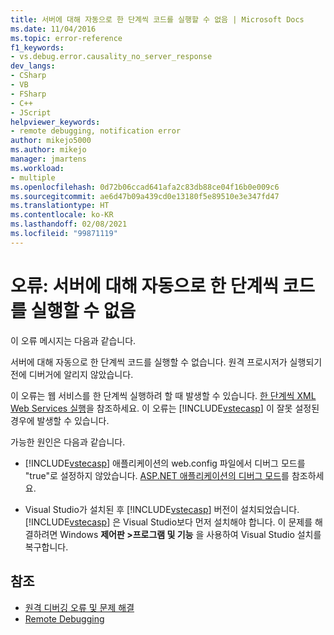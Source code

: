 ```yaml
---
title: 서버에 대해 자동으로 한 단계씩 코드를 실행할 수 없음 | Microsoft Docs
ms.date: 11/04/2016
ms.topic: error-reference
f1_keywords:
- vs.debug.error.causality_no_server_response
dev_langs:
- CSharp
- VB
- FSharp
- C++
- JScript
helpviewer_keywords:
- remote debugging, notification error
author: mikejo5000
ms.author: mikejo
manager: jmartens
ms.workload:
- multiple
ms.openlocfilehash: 0d72b06ccad641afa2c83db88ce04f16b0e009c6
ms.sourcegitcommit: ae6d47b09a439cd0e13180f5e89510e3e347fd47
ms.translationtype: HT
ms.contentlocale: ko-KR
ms.lasthandoff: 02/08/2021
ms.locfileid: "99871119"
---
```

# <a name="error-unable-to-automatically-step-into-the-server"></a>오류: 서버에 대해 자동으로 한 단계씩 코드를 실행할 수 없음
이 오류 메시지는 다음과 같습니다.

 서버에 대해 자동으로 한 단계씩 코드를 실행할 수 없습니다. 원격 프로시저가 실행되기 전에 디버거에 알리지 않았습니다.

 이 오류는 웹 서비스를 한 단계씩 실행하려 할 때 발생할 수 있습니다. [한 단계씩 XML Web Services 실행](/previous-versions/zc57803s(v=vs.100))을 참조하세요. 이 오류는 [!INCLUDE[vstecasp](../code-quality/includes/vstecasp_md.md)] 이 잘못 설정된 경우에 발생할 수 있습니다.

 가능한 원인은 다음과 같습니다.

- [!INCLUDE[vstecasp](../code-quality/includes/vstecasp_md.md)] 애플리케이션의 web.config 파일에서 디버그 모드를 "true"로 설정하지 않았습니다. [ASP.NET 애플리케이션의 디버그 모드](../debugger/how-to-enable-debugging-for-aspnet-applications.md)를 참조하세요.

- Visual Studio가 설치된 후 [!INCLUDE[vstecasp](../code-quality/includes/vstecasp_md.md)] 버전이 설치되었습니다. [!INCLUDE[vstecasp](../code-quality/includes/vstecasp_md.md)] 은 Visual Studio보다 먼저 설치해야 합니다. 이 문제를 해결하려면 Windows **제어판 >프로그램 및 기능** 을 사용하여 Visual Studio 설치를 복구합니다.

## <a name="see-also"></a>참조
- [원격 디버깅 오류 및 문제 해결](../debugger/remote-debugging-errors-and-troubleshooting.md)
- [Remote Debugging](../debugger/remote-debugging.md)